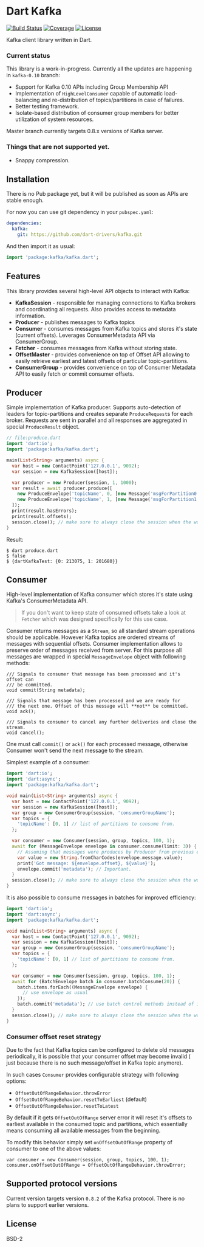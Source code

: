 # Dart Kafka

[![Build Status](https://travis-ci.org/pulyaevskiy/dart-kafka.svg?branch=master)](https://travis-ci.org/pulyaevskiy/dart-kafka)
[![Coverage](https://codecov.io/gh/pulyaevskiy/dart-kafka/branch/master/graph/badge.svg)](https://codecov.io/gh/pulyaevskiy/dart-kafka)
[![License](https://img.shields.io/badge/license-BSD--2-blue.svg)](https://raw.githubusercontent.com/pulyaevskiy/dart-kafka/master/LICENSE)

Kafka client library written in Dart.

### Current status

This library is a work-in-progress.
Currently all the updates are happening in `kafka-0.10` branch:

* Support for Kafka 0.10 APIs including Group Membership API
* Implementation of `HighLevelConsumer` capable of automatic load-balancing
  and re-distribution of topics/partitions in case of failures.
* Better testing framework.
* Isolate-based distribution of consumer group members for better utilization
  of system resources.

Master branch currently targets 0.8.x versions of Kafka server.

### Things that are not supported yet.

* Snappy compression.

## Installation

There is no Pub package yet, but it will be published as soon as APIs are
stable enough.

For now you can use git dependency in your `pubspec.yaml`:

```yaml
dependencies:
  kafka:
    git: https://github.com/dart-drivers/kafka.git
```

And then import it as usual:

```dart
import 'package:kafka/kafka.dart';
```

## Features

This library provides several high-level API objects to interact with Kafka:

* __KafkaSession__ - responsible for managing connections to Kafka brokers and
  coordinating all requests. Also provides access to metadata information.
* __Producer__ - publishes messages to Kafka topics
* __Consumer__ - consumes messages from Kafka topics and stores it's state (current
  offsets). Leverages ConsumerMetadata API via ConsumerGroup.
* __Fetcher__ - consumes messages from Kafka without storing state.
* __OffsetMaster__ - provides convenience on top of Offset API allowing to easily
  retrieve earliest and latest offsets of particular topic-partitions.
* __ConsumerGroup__ - provides convenience on top of Consumer Metadata API to easily
  fetch or commit consumer offsets.

## Producer

Simple implementation of Kafka producer. Supports auto-detection of leaders for
topic-partitions and creates separate `ProduceRequest`s for each broker.
Requests are sent in parallel and all responses are aggregated in special
`ProduceResult` object.

```dart
// file:produce.dart
import 'dart:io';
import 'package:kafka/kafka.dart';

main(List<String> arguments) async {
  var host = new ContactPoint('127.0.0.1', 9092);
  var session = new KafkaSession([host]);

  var producer = new Producer(session, 1, 1000);
  var result = await producer.produce([
    new ProduceEnvelope('topicName', 0, [new Message('msgForPartition0'.codeUnits)]),
    new ProduceEnvelope('topicName', 1, [new Message('msgForPartition1'.codeUnits)])
  ]);
  print(result.hasErrors);
  print(result.offsets);
  session.close(); // make sure to always close the session when the work is done.
}
```

Result:

```shell
$ dart produce.dart
$ false
$ {dartKafkaTest: {0: 213075, 1: 201680}}
```

## Consumer

High-level implementation of Kafka consumer which stores it's state using
Kafka's ConsumerMetadata API.

> If you don't want to keep state of consumed offsets take a look at `Fetcher`
> which was designed specifically for this use case.

Consumer returns messages as a `Stream`, so all standard stream operations
should be applicable. However Kafka topics are ordered streams of messages
with sequential offsets. Consumer implementation allows to preserve order of
messages received from server. For this purpose all messages are wrapped in
special `MessageEnvelope` object with following methods:

```
/// Signals to consumer that message has been processed and it's offset can
/// be committed.
void commit(String metadata);

/// Signals that message has been processed and we are ready for
/// the next one. Offset of this message will **not** be committed.
void ack();

/// Signals to consumer to cancel any further deliveries and close the stream.
void cancel();
```

One must call `commit()` or `ack()` for each processed message, otherwise
Consumer won't send the next message to the stream.

Simplest example of a consumer:

```dart
import 'dart:io';
import 'dart:async';
import 'package:kafka/kafka.dart';

void main(List<String> arguments) async {
  var host = new ContactPoint('127.0.0.1', 9092);
  var session = new KafkaSession([host]);
  var group = new ConsumerGroup(session, 'consumerGroupName');
  var topics = {
    'topicName': [0, 1] // list of partitions to consume from.
  };

  var consumer = new Consumer(session, group, topics, 100, 1);
  await for (MessageEnvelope envelope in consumer.consume(limit: 3)) {
    // Assuming that messages were produces by Producer from previous example.
    var value = new String.fromCharCodes(envelope.message.value);
    print('Got message: ${envelope.offset}, ${value}');
    envelope.commit('metadata'); // Important.
  }
  session.close(); // make sure to always close the session when the work is done.
}
```

It is also possible to consume messages in batches for improved efficiency:

```dart
import 'dart:io';
import 'dart:async';
import 'package:kafka/kafka.dart';

void main(List<String> arguments) async {
  var host = new ContactPoint('127.0.0.1', 9092);
  var session = new KafkaSession([host]);
  var group = new ConsumerGroup(session, 'consumerGroupName');
  var topics = {
    'topicName': [0, 1] // list of partitions to consume from.
  };

  var consumer = new Consumer(session, group, topics, 100, 1);
  await for (BatchEnvelope batch in consumer.batchConsume(20)) {
    batch.items.forEach((MessageEnvelope envelope) {
      // use envelope as usual
    });
    batch.commit('metadata'); // use batch control methods instead of individual messages.
  }
  session.close(); // make sure to always close the session when the work is done.
}
```

### Consumer offset reset strategy

Due to the fact that Kafka topics can be configured to delete old messages
periodically, it is possible that your consumer offset may become invalid (
just because there is no such message/offset in Kafka topic anymore).

In such cases `Consumer` provides configurable strategy with following options:

* `OffsetOutOfRangeBehavior.throwError`
* `OffsetOutOfRangeBehavior.resetToEarliest` (default)
* `OffsetOutOfRangeBehavior.resetToLatest`

By default if it gets `OffsetOutOfRange` server error it will reset it's offsets
to earliest available in the consumed topic and partitions, which essentially
means consuming all available messages from the beginning.

To modify this behavior simply set `onOffsetOutOfRange` property of consumer to
one of the above values:

```
var consumer = new Consumer(session, group, topics, 100, 1);
consumer.onOffsetOutOfRange = OffsetOutOfRangeBehavior.throwError;
```

## Supported protocol versions

Current version targets version `0.8.2` of the Kafka protocol. There is no plans
to support earlier versions.

## License

BSD-2
